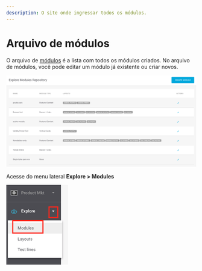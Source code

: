 ```yaml
---
description: O site onde ingressar todos os módulos.
---
```


# Arquivo de módulos

O arquivo de [módulos](./) é a lista com todos os módulos criados. No arquivo de módulos, você pode editar um módulo já existente ou criar novos.

![](../.gitbook/assets/image%20%2864%29.png)

Acesse do menu lateral **Explore > Modules** 

![](../.gitbook/assets/image%20%2833%29.png)

